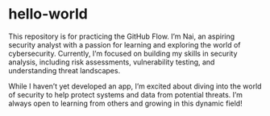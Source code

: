 # hello-world
This repository is for practicing the GitHub Flow.
I’m Nai, an aspiring security analyst with a passion for learning and exploring the world of cybersecurity. Currently, I’m focused on building my skills in security analysis, including risk assessments, vulnerability testing, and understanding threat landscapes.

While I haven’t yet developed an app, I’m excited about diving into the world of security to help protect systems and data from potential threats. I’m always open to learning from others and growing in this dynamic field!
